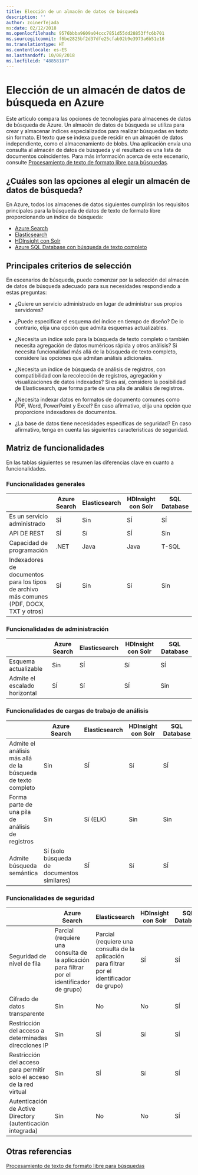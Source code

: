```yaml
---
title: Elección de un almacén de datos de búsqueda
description: ''
author: zoinerTejada
ms:date: 02/12/2018
ms.openlocfilehash: 9576bbba9609a04ccc7851d55dd28853ffc6b701
ms.sourcegitcommit: f6be2825bf2d37dfe25cfab92b9e3973a6b51e16
ms.translationtype: HT
ms.contentlocale: es-ES
ms.lasthandoff: 10/08/2018
ms.locfileid: "48858187"
---
```

# <a name="choosing-a-search-data-store-in-azure"></a>Elección de un almacén de datos de búsqueda en Azure

Este artículo compara las opciones de tecnologías para almacenes de datos de búsqueda de Azure. Un almacén de datos de búsqueda se utiliza para crear y almacenar índices especializados para realizar búsquedas en texto sin formato. El texto que se indexa puede residir en un almacén de datos independiente, como el almacenamiento de blobs. Una aplicación envía una consulta al almacén de datos de búsqueda y el resultado es una lista de documentos coincidentes. Para más información acerca de este escenario, consulte [Procesamiento de texto de formato libre para búsquedas](../scenarios/search.md). 

## <a name="what-are-your-options-when-choosing-a-search-data-store"></a>¿Cuáles son las opciones al elegir un almacén de datos de búsqueda?
En Azure, todos los almacenes de datos siguientes cumplirán los requisitos principales para la búsqueda de datos de texto de formato libre proporcionando un índice de búsqueda:
- [Azure Search](/azure/search/search-what-is-azure-search)
- [Elasticsearch](https://azuremarketplace.microsoft.com/marketplace/apps/elastic.elasticsearch?tab=Overview)
- [HDInsight con Solr](/azure/hdinsight/hdinsight-hadoop-solr-install-linux)
- [Azure SQL Database con búsqueda de texto completo](/sql/relational-databases/search/full-text-search)


## <a name="key-selection-criteria"></a>Principales criterios de selección

En escenarios de búsqueda, puede comenzar por la selección del almacén de datos de búsqueda adecuado para sus necesidades respondiendo a estas preguntas:

- ¿Quiere un servicio administrado en lugar de administrar sus propios servidores?

- ¿Puede especificar el esquema del índice en tiempo de diseño? De lo contrario, elija una opción que admita esquemas actualizables.

- ¿Necesita un índice solo para la búsqueda de texto completo o también necesita agregación de datos numéricos rápida y otros análisis? Si necesita funcionalidad más allá de la búsqueda de texto completo, considere las opciones que admitan análisis adicionales.

- ¿Necesita un índice de búsqueda de análisis de registros, con compatibilidad con la recolección de registros, agregación y visualizaciones de datos indexados? Si es así, considere la posibilidad de Elasticsearch, que forma parte de una pila de análisis de registros.

- ¿Necesita indexar datos en formatos de documento comunes como PDF, Word, PowerPoint y Excel? En caso afirmativo, elija una opción que proporcione indexadores de documentos.

- ¿La base de datos tiene necesidades específicas de seguridad? En caso afirmativo, tenga en cuenta las siguientes características de seguridad.

## <a name="capability-matrix"></a>Matriz de funcionalidades

En las tablas siguientes se resumen las diferencias clave en cuanto a funcionalidades.

### <a name="general-capabilities"></a>Funcionalidades generales

| | Azure Search | Elasticsearch | HDInsight con Solr | SQL Database | 
| --- | --- | --- | --- | --- | 
| Es un servicio administrado | SÍ | Sin  | SÍ | SÍ |  
| API DE REST | SÍ | Sí | SÍ | Sin  |
| Capacidad de programación | .NET | Java | Java | T-SQL | 
| Indexadores de documentos para los tipos de archivo más comunes (PDF, DOCX, TXT y otros) | SÍ | Sin  | Sí | Sin  |

### <a name="manageability-capabilities"></a>Funcionalidades de administración

| | Azure Search | Elasticsearch | HDInsight con Solr | SQL Database | 
| --- | --- | --- | --- | --- |
| Esquema actualizable | Sin  | SÍ | Sí | SÍ |
| Admite el escalado horizontal  | SÍ | Sí | SÍ | Sin  |

### <a name="analytic-workload-capabilities"></a>Funcionalidades de cargas de trabajo de análisis

| | Azure Search | Elasticsearch | HDInsight con Solr | SQL Database | 
| --- | --- | --- | --- | --- | 
| Admite el análisis más allá de la búsqueda de texto completo | Sin  | SÍ | Sí | SÍ |
| Forma parte de una pila de análisis de registros | Sin  | Sí (ELK) |  Sin  | Sin  |
| Admite búsqueda semántica | Sí (solo búsqueda de documentos similares) | SÍ | Sí | SÍ | 

### <a name="security-capabilities"></a>Funcionalidades de seguridad

| | Azure Search | Elasticsearch | HDInsight con Solr | SQL Database | 
| --- | --- | --- | --- | --- | 
| Seguridad de nivel de fila | Parcial (requiere una consulta de la aplicación para filtrar por el identificador de grupo) | Parcial (requiere una consulta de la aplicación para filtrar por el identificador de grupo) | SÍ | SÍ | 
| Cifrado de datos transparente | Sin  | No | No | SÍ |  
| Restricción del acceso a determinadas direcciones IP | Sin  | SÍ | Sí | SÍ |   
| Restricción del acceso para permitir solo el acceso de la red virtual | Sin  | SÍ | Sí | SÍ |  
| Autenticación de Active Directory (autenticación integrada) | Sin  | No | No | SÍ | 

## <a name="see-also"></a>Otras referencias

[Procesamiento de texto de formato libre para búsquedas](../scenarios/search.md)
